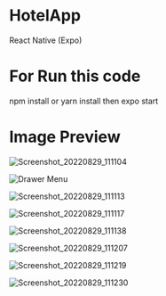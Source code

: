 # HotelApp
React Native (Expo)

# For Run this code 

 npm install or yarn install
then
 expo start
 
 # Image Preview
 
![Screenshot_20220829_111104](https://user-images.githubusercontent.com/25179310/187131289-fe3c879e-d4eb-407d-ae49-842c248e0704.jpg)

![Drawer Menu](https://user-images.githubusercontent.com/25179310/187133608-ace367be-bf85-4759-84ee-9f0082937d0e.jpg)

![Screenshot_20220829_111113](https://user-images.githubusercontent.com/25179310/187131611-58ed61ed-dcf8-4ce0-a0bc-1a68704a411c.jpg)

![Screenshot_20220829_111117](https://user-images.githubusercontent.com/25179310/187131617-f7bd2b68-251a-4763-ae23-4057d7fdafff.jpg)

![Screenshot_20220829_111138](https://user-images.githubusercontent.com/25179310/187131688-e245e6c2-a5bf-4682-abaa-286acd425f5f.jpg)

![Screenshot_20220829_111207](https://user-images.githubusercontent.com/25179310/187131731-07c956c5-7598-4abb-8056-4a533adb1fc2.jpg)

![Screenshot_20220829_111219](https://user-images.githubusercontent.com/25179310/187131747-9878a076-edcc-4051-9a04-5d7c41dc4404.jpg) 

![Screenshot_20220829_111230](https://user-images.githubusercontent.com/25179310/187131765-6a140b6c-3fe3-43e9-abf5-ecda8446c4f6.jpg)
